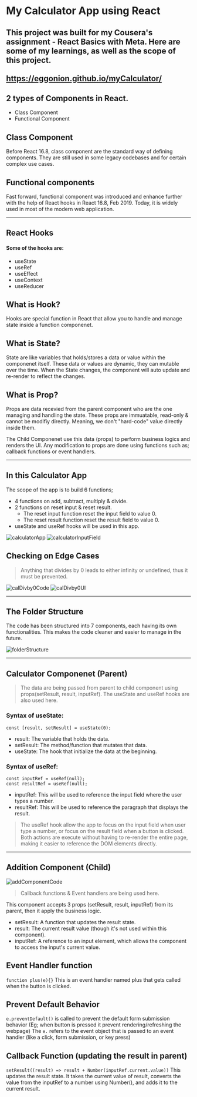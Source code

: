 # My Calculator App using React

This project was built for my Cousera's assignment - React Basics with Meta. Here are some of my learnings, as well as the scope of this project.
<br>
<br>https://eggonion.github.io/myCalculator/
---

## 2 types of Components in React. 

* Class Component
* Functional Component

## Class Component
Before React 16.8, class component are the standard way of defining components. They are still used in some legacy codebases and for certain complex use cases.

## Functional components
Fast forward, functional component was introduced and enhance further with the help of React hooks in React 16.8, Feb 2019. Today, it is widely used in most of the modern web application.

---

## React Hooks

#### Some of the hooks are:
* useState
* useRef
* useEffect
* useContext
* useReducer

## What is Hook?
Hooks are special function in React that allow you to handle and manage state inside a function componenet.

## What is State?
State are like variables that holds/stores a data or value within the componenet itself. These data or values are dynamic, they can mutable over 
the time. When the State changes, the component will auto update and re-render to reflect the changes.

## What is Prop?
Props are data recevied from the parent component who are the one managing and handling the state. These 
props are immuatable, read-only & cannot be modifiy directly. Meaning, we don't "hard-code" value directly inside them. 

The Child Componenet use this data (props) to perform business logics and renders the UI. Any modification 
to props are done using functions such as; callback functions or event handlers.

---

## In this Calculator App
The scope of the app is to build 6 functions;
* 4 functions on add, subtract, multiply & divide.
* 2 functions on reset input & reset result.
  * The reset input function reset the input field to value 0.
  * The reset result function reset the result field to value 0.
* useState and useRef hooks will be used in this app.

![calculatorApp](https://github.com/eggOnion/myCalculator/blob/main/assestsForReadMe/Calculator.png?raw=true)
![calculatorInputField](https://github.com/eggOnion/myCalculator/blob/main/assestsForReadMe/cal_inputField.png?raw=true)

## Checking on Edge Cases
>Anything that divides by 0 leads to either infinity or undefined, thus it must be prevented.

![calDivby0Code](https://github.com/eggOnion/myCalculator/blob/main/assestsForReadMe/cal_edgeCases.png?raw=true)
![calDivby0UI](https://github.com/eggOnion/myCalculator/blob/main/assestsForReadMe/cal_edgeCase_Division.png?raw=true)

---

## The Folder Structure 
The code has been structured into 7 components, each having its own functionalities. This makes the code cleaner and 
easier to manage in the future.

![folderStructure](https://github.com/eggOnion/myCalculator/blob/main/assestsForReadMe/cal_folderStructure.png?raw=true)

---

## Calculator Componenet (Parent)
>The data are being passed from parent to child component using props(setResult, result, inputRef).
>The useState and useRef hooks are also used here.

### Syntax of useState:

```const [result, setResult] = useState(0);```

* result: The variable that holds the data.
* setResult: The method/function that mutates that data.
* useState: The hook that initialize the data at the beginning.

### Syntax of useRef:

```const inputRef = useRef(null);```<br>
```const resultRef = useRef(null);```

* inputRef: This will be used to reference the input field where the user types a number.
* resultRef: This will be used to reference the paragraph that displays the result.

>The useRef hook allow the app to focus on the input field when user type a number, or focus on the result field when 
a button is clicked. Both actions are execute without having to re-render the entire page, making it easier to reference the DOM elements directly.

---

## Addition Component (Child)

![addComponentCode](https://github.com/eggOnion/myCalculator/blob/main/assestsForReadMe/cal_addComp.png?raw=true)

>Callback functions & Event handlers are being used here.

This component accepts 3 props (setResult, result, inputRef) from its parent, then it apply the business logic.

* setResult: A function that updates the result state.
* result: The current result value (though it's not used within this component).
* inputRef: A reference to an input element, which allows the component to access the input's current value.

## Event Handler function
```function plus(e){}``` This is an event handler named plus that gets called when the button is clicked.

## Prevent Default Behavior
```e.preventDefault()``` is called to prevent the default form submission behavior (Eg; when button is pressed it prevent rendering/refreshing the webpage)
The ```e.``` refers to the event object that is passed to an event handler (like a click, form submission, or key press)

## Callback Function (updating the result in parent)
```setResult((result) => result + Number(inputRef.current.value))``` This updates the result state. 
It takes the current value of result, converts the value from the inputRef to a number using Number(), and adds it to the current result.